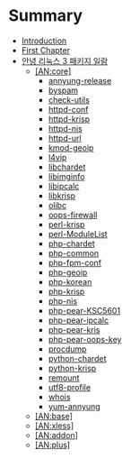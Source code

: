 # Summary

* [Introduction](README.md)
* [First Chapter](chapter1.md)
* [안녕 리눅스 3 패키지 일람](AnNyung3-Package-Catalog.md)
   * [[AN:core]](AnNyung3-Core-Packages.md)
       * [annyung-release](pkg-core-annyung-release.md)
       * [byspam](pkg-core-byspam.md)
       * [check-utils](pkg-core-check-utilsmd.md)
       * [httpd-conf](pkg-core-httpd-confmd.md)
       * [httpd-krisp](pkg-core-httpd-krispmd.md)
       * [httpd-nis](pkg-core-httpd-nismd.md)
       * [httpd-url](pkg-core-httpd-url.md)
       * [kmod-geoip](pkg-core-kmod-geoip.md)
       * [l4vip](pkg-core-l4vip.md)
       * [libchardet](pkg-core-libchardet.md)
       * [libimginfo](pkg-core-libimginfo.md)
       * [libipcalc](pkg-core-libipcalc.md)
       * [libkrisp](pkg-core-libkrisp.md)
       * [olibc](pkg-core-olibc.md)
       * [oops-firewall](pkg-core-oops-firewall.md)
       * [perl-krisp](pkg-core-perl-krisp.md)
       * [perl-ModuleList](pkg-core-perl-ModuleList.md)
       * [php-chardet](pkg-core-php-chardet.md)
       * [php-common](pkg-core-php-common.md)
       * [php-fpm-conf](pkg-core-php-fpm-conf.md)
       * [php-geoip](pkg-core-php-geoip)
       * [php-korean](pkg-core-php-korean.md)
       * [php-krisp](pkg-core-php-krisp.md)
       * [php-nis](pkg-core-php-nis.md)
       * [php-pear-KSC5601](pkg-core-php-pear-KSC5601.md)
       * [php-pear-ipcalc](pkg-core-php-pear-ipcalc.md)
       * [php-pear-kris](pkg-core-php-pear-krisp.md)
       * [php-pear-oops-key](pkg-core-php-pear-oops-key.md)
       * [procdump](pkg-core-procdump.md)
       * [python-chardet](pkg-core-python-chardet.md)
       * [python-krisp](pkg-core-python-krisp.md)
       * [remount](pkg-core-remount.md)
       * [utf8-profile](pkg-core-utf8-profile.md)
       * [whois](pkg-core-whois.md)
       * [yum-annyung](pkg-core-yum-annyung)
   * [[AN:base]](AnNyung3-Base-Packages.md)
   * [[AN:xless]](AnNyung3-Xless-Packages.md)
   * [[AN:addon]](AnNyung3-Addon-Packages.md)
   * [[AN:plus]](AnNyung3-Plus-Packages.md)

